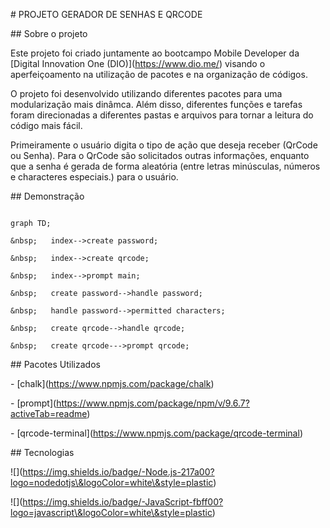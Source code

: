 

\# PROJETO GERADOR DE SENHAS E QRCODE

\## Sobre o projeto

Este projeto foi criado juntamente ao bootcampo Mobile Developer da \[Digital Innovation One (DIO)](https://www.dio.me/) visando o aperfeiçoamento na utilização de pacotes e na organização de códigos.



O projeto foi desenvolvido utilizando diferentes pacotes para uma modularização mais dinâmca. Além disso, diferentes funções e tarefas foram direcionadas a diferentes pastas e arquivos para tornar a leitura do código mais fácil.



Primeiramente o usuário digita o tipo de ação que deseja receber (QrCode ou Senha). Para o QrCode são solicitados outras informações, enquanto que a senha é gerada de forma aleatória (entre letras minúsculas, números e characteres especiais.) para o usuário.



\## Demonstração

```mermaid

graph TD;

&nbsp;   index-->create password;

&nbsp;   index-->create qrcode;

&nbsp;   index-->prompt main;

&nbsp;   create password-->handle password;

&nbsp;   handle password-->permitted characters;

&nbsp;   create qrcode-->handle qrcode;

&nbsp;   create qrcode--->prompt qrcode;

```



\## Pacotes Utilizados 

\- \[chalk](https://www.npmjs.com/package/chalk)

\- \[prompt](https://www.npmjs.com/package/npm/v/9.6.7?activeTab=readme)

\- \[qrcode-terminal](https://www.npmjs.com/package/qrcode-terminal)



\## Tecnologias

!\[](https://img.shields.io/badge/-Node.js-217a00?logo=nodedotjs\&logoColor=white\&style=plastic)

!\[](https://img.shields.io/badge/-JavaScript-fbff00?logo=javascript\&logoColor=white\&style=plastic)



